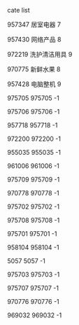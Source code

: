cate list

957347 居室电器 7

957430 网络产品 8

972219 洗护清洁用具 9

970775 新鲜水果 8

957428 电脑整机 9

975705 975705 -1

975706 975706 -1

957718 957718 -1

972200 972200 -1

955035 955035 -1

961006 961006 -1

975709 975709 -1

970778 970778 -1

975702 975702 -1

975708 975708 -1

975701 975701 -1

958104 958104 -1

5057 5057 -1

975703 975703 -1

975707 975707 -1

970776 970776 -1

969032 969032 -1


